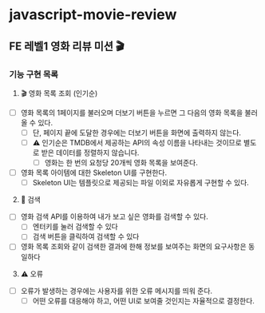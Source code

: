 # javascript-movie-review

## FE 레벨1 영화 리뷰 미션 🎬

### 기능 구현 목록

1. 🎬 영화 목록 조회 (인기순)
- [ ] 영화 목록의 1페이지를 불러오며 더보기 버튼을 누르면 그 다음의 영화 목록을 불러 올 수 있다.
  - [ ] 단, 페이지 끝에 도달한 경우에는 더보기 버튼을 화면에 출력하지 않는다.
  - [ ] ⚠️ 인기순은 TMDB에서 제공하는 API의 속성 이름을 나타내는 것이므로 별도로 받은 데이터를 정렬하지 않습니다.
    - [ ] 영화는 한 번의 요청당 20개씩 영화 목록을 보여준다.
- [ ] 영화 목록 아이템에 대한 Skeleton UI를 구현한다.
  - [ ] Skeleton UI는 템플릿으로 제공되는 파일 이외로 자유롭게 구현할 수 있다.
2. 🔎 검색
- [ ] 영화 검색 API를 이용하여 내가 보고 싶은 영화를 검색할 수 있다.
  - [ ] 엔터키를 눌러 검색할 수 있다
  - [ ] 검색 버튼을 클릭하여 검색할 수 있다
- [ ] 영화 목록 조회와 같이 검색한 결과에 한해 정보를 보여주는 화면의 요구사항은 동일하다
3. ⚠️ 오류
- [ ] 오류가 발생하는 경우에는 사용자를 위한 오류 메시지를 띄워 준다.
  - [ ] 어떤 오류를 대응해야 하고, 어떤 UI로 보여줄 것인지는 자율적으로 결정한다.